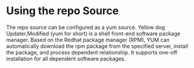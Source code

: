 # Using the repo Source<a name="EN-US_TOPIC_0229622793"></a>

The repo source can be configured as a yum source. Yellow dog Updater,Modified \(yum for short\) is a shell front-end software package manager. Based on the Redhat package manager \(RPM\), YUM can automatically download the rpm package from the specified server, install the package, and process dependent relationship. It supports one-off installation for all dependent software packages.



